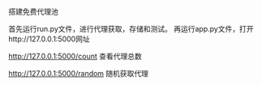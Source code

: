 # 

搭建免费代理池

首先运行run.py文件，进行代理获取，存储和测试。
再运行app.py文件，打开http://127.0.0.1:5000网址

http://127.0.0.1:5000/count   查看代理总数

http://127.0.0.1:5000/random   随机获取代理
